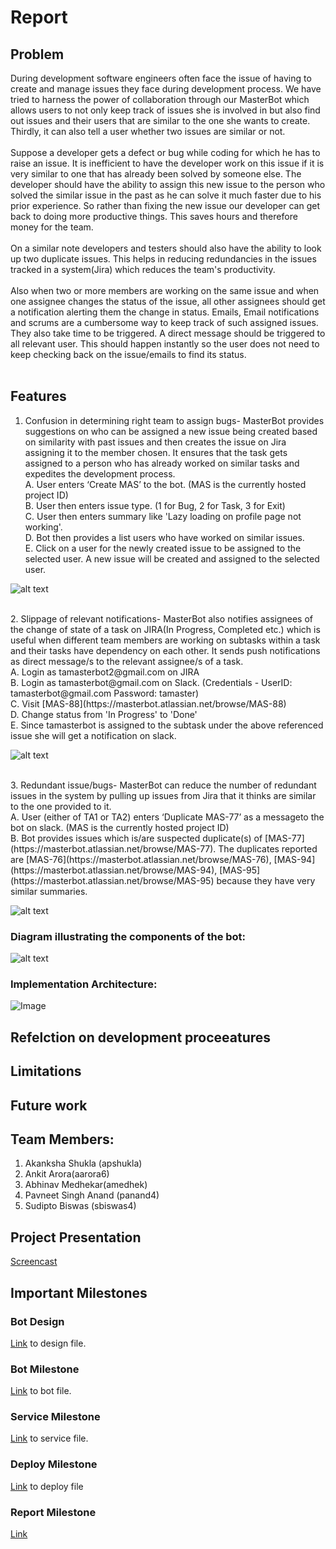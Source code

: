 # Report

## Problem 
During development software engineers often face the issue of having to create and manage issues they face during development process. We have tried to harness the power of collaboration through our MasterBot which allows users to not only keep track of issues she is involved in but also find out issues and their users that are similar to the one she wants to create. Thirdly, it can also tell a user whether two issues are similar or not.<br>
<br>
Suppose a developer gets a defect or bug while coding for which he has to raise an issue. It is inefficient to have the developer work on this issue if it is very similar to one that has already been solved by someone else. The developer should have the ability to assign this new issue to the person who solved the similar issue in the past as he can solve it much faster due to his prior experience. So rather than fixing the new issue our developer can get back to doing more productive things. This saves hours and therefore money for the team.<br>
<br>
On a similar note developers and testers should also have the ability to look up two duplicate issues. This helps in reducing redundancies in the issues tracked in a system(Jira) which reduces the team's productivity. <br>
<br>
Also when two or more members are working on the same issue and when one assignee changes the status of the issue, all other assignees should get a notification alerting them the change in status. Emails, Email notifications and scrums are a cumbersome way to keep track of such assigned issues. They also take time to be triggered. A direct message should be triggered to all relevant user. This should happen instantly so the user does not need to keep checking back on the issue/emails to find its status. <br>
<br>

## Features
1. Confusion in determining right team to assign bugs- MasterBot provides suggestions on who can be assigned a new issue being created based on similarity with past issues and then creates the issue on Jira assigning it to the member chosen. It ensures that the task gets assigned to a person who has already worked on similar tasks and expedites the development process. <br>
A. User enters ‘Create MAS’ to the bot. (MAS is the currently hosted project ID)<br>
B. User then enters issue type. (1 for Bug, 2 for Task, 3 for Exit)<br>
C. User then enters summary like 'Lazy loading on profile page not working'.<br>
D. Bot then provides a list users who have worked on similar issues. <br>
E. Click on a user for the newly created issue to be assigned to the selected user. A new issue will be created and assigned to the selected user. <br>

![alt text](https://github.ncsu.edu/sbiswas4/CSC510_Fall17_Project/blob/master/Images/MasterBOT_Demo.gif) 

<br>
2. Slippage of relevant notifications- MasterBot also notifies assignees of the change of state of a task on JIRA(In Progress, Completed etc.) which is useful when different team members are working on subtasks within a task and their tasks have dependency on each other. It sends push notifications as direct message/s to the relevant assignee/s of a task.<br>
A. Login as tamasterbot2@gmail.com on JIRA<br>
B. Login as tamasterbot@gmail.com on Slack. (Credentials - UserID:  tamasterbot@gmail.com Password: tamaster)<br>
C. Visit [MAS-88](https://masterbot.atlassian.net/browse/MAS-88)<br>
D. Change status from 'In Progress' to 'Done'<br>
E. Since tamasterbot is assigned to the subtask under the above referenced issue she will get a notification on slack. <br>

![alt text](https://github.ncsu.edu/sbiswas4/CSC510_Fall17_Project/blob/master/Images/MasterBOT_Demo2.gif) 

<br>
3. Redundant issue/bugs- MasterBot can reduce the number of redundant issues in the system by pulling up issues from Jira that it thinks are similar to the one provided to it. <br>
 A. User (either of TA1 or TA2) enters ‘Duplicate MAS-77’ as a messageto the bot on slack. (MAS is the currently hosted project ID)<br>
   B. Bot provides issues which is/are suspected duplicate(s) of [MAS-77](https://masterbot.atlassian.net/browse/MAS-77). The duplicates reported are [MAS-76](https://masterbot.atlassian.net/browse/MAS-76), [MAS-94](https://masterbot.atlassian.net/browse/MAS-94), [MAS-95](https://masterbot.atlassian.net/browse/MAS-95) because they have very similar summaries. <br>
   
![alt text](https://github.ncsu.edu/sbiswas4/CSC510_Fall17_Project/blob/master/Images/MasterBOT_Demo3.gif) 


### Diagram illustrating the components of the bot:
  ![alt text](https://github.ncsu.edu/sbiswas4/CSC510_Fall17_Project/blob/master/Images/design.png) 
  
### Implementation Architecture: 
![Image](https://github.ncsu.edu/sbiswas4/CSC510_Fall17_Project/blob/master/Images/Arch.png) 

## Refelction on development proceeatures

## Limitations 

## Future work

## Team Members:

1. Akanksha Shukla (apshukla)
2. Ankit Arora(aarora6) 
3. Abhinav Medhekar(amedhek) 
4. Pavneet Singh Anand (panand4) 
5. Sudipto Biswas (sbiswas4)


## Project Presentation
[Screencast](https://youtu.be/L-Ub6Lx6CrI)

## Important Milestones 
### Bot Design   
[Link](./DESIGN.md) to design file.   
    
### Bot Milestone
[Link](./BOT.md) to bot file.   
        
### Service Milestone
[Link](./service/Service.md) to service file. 

### Deploy Milestone 
[Link](./Deploy/deploy.md) to deploy file

### Report Milestone
[Link](./report.md)

